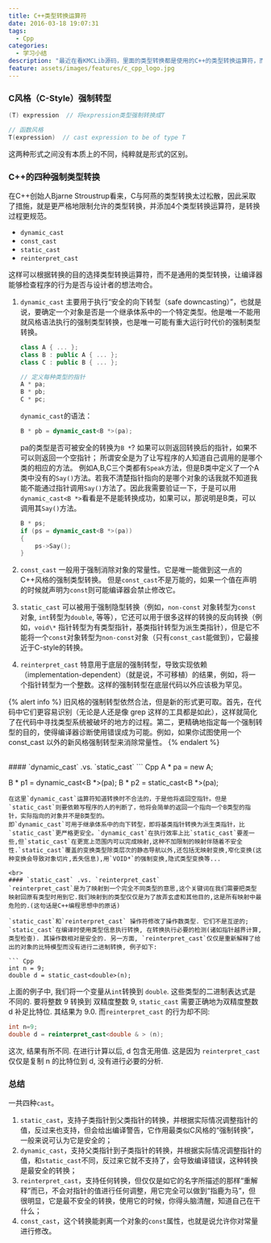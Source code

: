 ```yaml
---
title: C++类型转换运算符
date: 2016-03-18 19:07:31
tags:
  - Cpp
categories:
  - 学习小结
description: "最近在看KMCLib源码，里面的类型转换都是使用的C++的类型转换运算符，而不是C语言的类型转换，那我就在这把C++四种类型转换运算符总结下。"
feature: assets/images/features/c_cpp_logo.jpg
---
```


### C风格（C-Style）强制转型
``` C
(T) expression  // 将expression类型强制转换成T

// 函数风格
T(expression)  // cast expression to be of type T
```
这两种形式之间没有本质上的不同，纯粹就是形式的区别。

### C++的四种强制类型转换
在C++创始人Bjarne Stroustrup看来，C与阿燕的类型转换太过松散，因此采取了措施，就是更严格地限制允许的类型转换，并添加4个类型转换运算符，是转换过程更规范。

- `dynamic_cast`
- `const_cast`
- `static_cast`
- `reinterpret_cast`

这样可以根据转换的目的选择类型转换运算符，而不是通用的类型转换，让编译器能够检查程序的行为是否与设计者的想法吻合。
<!-- more -->

1. `dynamic_cast`
    主要用于执行“安全的向下转型（safe downcasting）”，也就是说，要确定一个对象是否是一个继承体系中的一个特定类型。他是唯一不能用就风格语法执行的强制类型转换，也是唯一可能有重大运行时代价的强制类型转换。
    ``` Cpp
    class A { ... };
    class B : public A { ... };
    class C : public B { ... };

    // 定义每种类型的指针
    A * pa;
    B * pb;
    C * pc;
    ```
    `dynamic_cast`的语法：
    ``` Cpp
    B * pb = dynamic_cast<B *>(pa);
    ```
    pa的类型是否可被安全的转换为`B *`? 如果可以则返回转换后的指针，如果不可以则返回一个空指针；
    所谓安全是为了让写程序的人知道自己调用的是哪个类的相应的方法。
    例如A,B,C三个类都有`Speak`方法，但是B类中定义了一个A类中没有的`Say()`方法。若我不清楚指针指向的是哪个对象的话我就不知道我能不能通过指针调用`Say()`方法了。因此我需要验证一下，于是可以用`dynamic_cast<B *>`看看是不是能转换成功，如果可以，那说明是B类，可以调用其`Say()`方法。
    ``` Cpp
    B * ps;
    if (ps = dynamic_cast<B *>(pa))
    {
        ps->Say();
    }
    ```

2. `const_cast`
一般用于强制消除对象的常量性。它是唯一能做到这一点的C++风格的强制类型转换。
但是`const_cast`不是万能的，如果一个值在声明的时候就声明为`const`则可能编译器会禁止修改它。

3. `static_cast`
可以被用于强制隐型转换（例如，`non-const` 对象转型为`const`对象, `int`转型为`double`, 等等），它还可以用于很多这样的转换的反向转换（例如，`void\*` 指针转型为有类型指针，基类指针转型为派生类指针），但是它不能将一个`const`对象转型为`non-const`对象（只有`const_cast`能做到），它最接近于C-style的转换。

4. `reinterpret_cast`
特意用于底层的强制转型，导致实现依赖（implementation-dependent）（就是说，不可移植）的结果，例如，将一个指针转型为一个整数。这样的强制转型在底层代码以外应该极为罕见。

{% alert info %}
旧风格的强制转型依然合法，但是新的形式更可取。首先，在代码中它们更容易识别（无论是人还是像 grep 这样的工具都是如此），这样就简化了在代码中寻找类型系统被破坏的地方的过程。第二，更精确地指定每一个强制转型的目的，使得编译器诊断使用错误成为可能。例如，如果你试图使用一个 const_cast 以外的新风格强制转型来消除常量性。
{% endalert %}

<br>
#### `dynamic_cast` .vs. `static_cast`
``` Cpp
A * pa = new A;

B * p1 = dynamic_cast<B *>(pa);
B * p2 = static_cast<B *>(pa);
```
在这里`dynamic_cast`运算符知道转换时不合法的，于是他将返回空指针。但是`static_cast`则要依赖写程序的人的判断了，他将会简单的返回一个指向一个B类型的指针，实际指向的对象并不是B类型的。
即`dynamic_cast`可用于继承体系中的向下转型，即将基类指针转换为派生类指针，比`static_cast`更严格更安全。`dynamic_cast`在执行效率上比`static_cast`要差一些,但`static_cast`在更宽上范围内可以完成映射,这种不加限制的映射伴随着不安全性.`static_cast`覆盖的变换类型除类层次的静态导航以外,还包括无映射变换,窄化变换(这种变换会导致对象切片,丢失信息),用`VOID*`的强制变换,隐式类型变换等...

<br>
#### `static_cast` .vs. `reinterpret_cast`
`reinterpret_cast`是为了映射到一个完全不同类型的意思,这个关键词在我们需要把类型映射回原有类型时用到它.我们映射到的类型仅仅是为了故弄玄虚和其他目的,这是所有映射中最危险的.(这句话是C++编程思想中的原话)

`static_cast`和`reinterpret_cast` 操作符修改了操作数类型. 它们不是互逆的; `static_cast`在编译时使用类型信息执行转换, 在转换执行必要的检测(诸如指针越界计算, 类型检查). 其操作数相对是安全的. 另一方面, `reinterpret_cast`仅仅是重新解释了给出的对象的比特模型而没有进行二进制转换, 例子如下:

``` Cpp
int n = 9;
double d = static_cast<double>(n);
```
上面的例子中, 我们将一个变量从`int`转换到 `double`. 这些类型的二进制表达式是不同的. 要将整数 9 转换到 双精度整数 9, `static_cast` 需要正确地为双精度整数 d 补足比特位. 其结果为 9.0. 而`reinterpret_cast` 的行为却不同: 
``` Cpp
int n=9;
double d = reinterpret_cast<double & > (n); 
```
这次, 结果有所不同. 在进行计算以后, d 包含无用值. 这是因为 `reinterpret_cast` 仅仅是复制 n 的比特位到 d, 没有进行必要的分析.

### 总结
一共四种`cast`。
1. `static_cast`，支持子类指针到父类指针的转换，并根据实际情况调整指针的值，反过来也支持，但会给出编译警告，它作用最类似C风格的“强制转换”，一般来说可认为它是安全的；
2. `dynamic_cast`，支持父类指针到子类指针的转换，并根据实际情况调整指针的值，和`static_cast`不同，反过来它就不支持了，会导致编译错误，这种转换是最安全的转换；
3. `reinterpret_cast`，支持任何转换，但仅仅是如它的名字所描述的那样“重解释”而已，不会对指针的值进行任何调整，用它完全可以做到“指鹿为马”，但很明显，它是最不安全的转换，使用它的时候，你得头脑清醒，知道自己在干什么；
4. `const_cast`，这个转换能剥离一个对象的`const`属性，也就是说允许你对常量进行修改。
